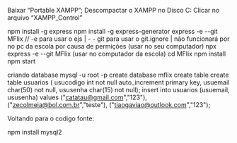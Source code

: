 
Baixar “Portable XAMPP”;
Descompactar o XAMPP no Disco C:
Clicar no arquivo “XAMPP_Control”
	
npm install -g express
npm install -g express-generator
express -e --git MFlix   // -e para usar o ejs | - - git para usar o git.ignore | não funcionará por no pc da escola por causa de permições (usar no seu computador)
npx express -e --git MFlix (usar no computador da escola)
cd MFlix
npm install
npm start

criando database
mysql -u root -p
create database mflix
create table 
create table usuarios (
    usucodigo int not null auto_increment primary key,
    usuemail char(50) not null,
    ususenha char(15) not null);
insert into usuarios (usuemail, ususenha) values
    	    ("catatau@gmail.com","123"),
    	    ("zecolmeia@bol.com.br","teste"),
    	    ("tiaogaviao@outlook.com","123");


Voltando para o codigo fonte:

npm install mysql2
